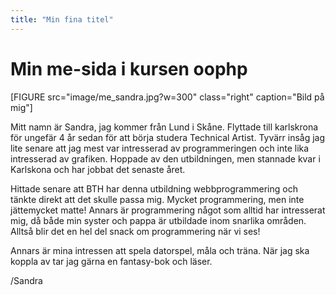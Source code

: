 ```yaml
---
title: "Min fina titel"
---
```

Min me-sida i kursen oophp
=========================


[FIGURE src="image/me_sandra.jpg?w=300" class="right" caption="Bild på mig"]

Mitt namn är Sandra, jag kommer från Lund i Skåne. Flyttade till karlskrona för ungefär 4 år sedan för att börja studera Technical Artist. Tyvärr insåg jag lite senare att jag mest var intresserad av programmeringen och inte lika intresserad av grafiken. Hoppade av den utbildningen, men stannade kvar i Karlskona och har jobbat det senaste året.

Hittade senare att BTH har denna utbildning webbprogrammering och tänkte direkt att det skulle passa mig. Mycket programmering, men inte jättemycket matte! Annars är programmering något som alltid har intresserat mig, då både min syster och pappa är utbildade inom snarlika områden. Alltså blir det en hel del snack om programmering när vi ses!

Annars är mina intressen att spela datorspel, måla och träna. När jag ska koppla av tar jag gärna en fantasy-bok och läser.

/Sandra
